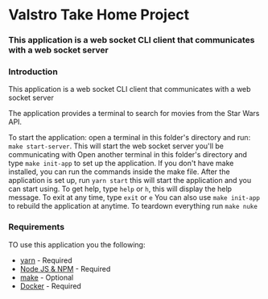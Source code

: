 # Valstro Take Home Project

### This application is a web socket CLI client that communicates with a web socket server

### Introduction 
This application is a web socket CLI client that communicates with a web socket server

The application provides a terminal to search for movies from the Star Wars API.

To start the application:
open a terminal in this folder's directory and run: `make start-server`. This will start the web socket server you'll be communicating with
Open another terminal in this folder's directory and type `make init-app` to set up the application. If you don't have make installed, you can run the commands inside the make file.
After the application is set up, run `yarn start` this will start the application and you can start using.
To get help, type `help` or `h`, this will display the help message.
To exit at any time, type `exit` or `e`
You can also use `make init-app` to rebuild the application at anytime.
To teardown everything run `make nuke`


### Requirements
TO use this application you the following:
- [yarn](https://classic.yarnpkg.com/lang/en/docs/install/#mac-stable) - Required
- [Node JS & NPM](https://nodejs.org/en/) - Required
- [make](https://www.gnu.org/software/make/) - Optional
- [Docker](https://www.docker.com/) - Required